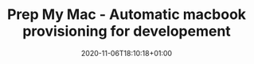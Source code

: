 ---
title: "Prep My Mac - Automatic macbook provisioning for developement"
description: ""
lead: ""
date: 2020-11-06T18:10:18+01:00
lastmod: 2020-11-06T18:10:18+01:00
draft: false
images: ["prepmymac.png"]
link: "https://github.com/butterops/prepmymac"
menu:
  showcase:
    parent: "browse"
    name: "Prep My Mac"
weight: 010
toc: false
type: "showcase"
---
